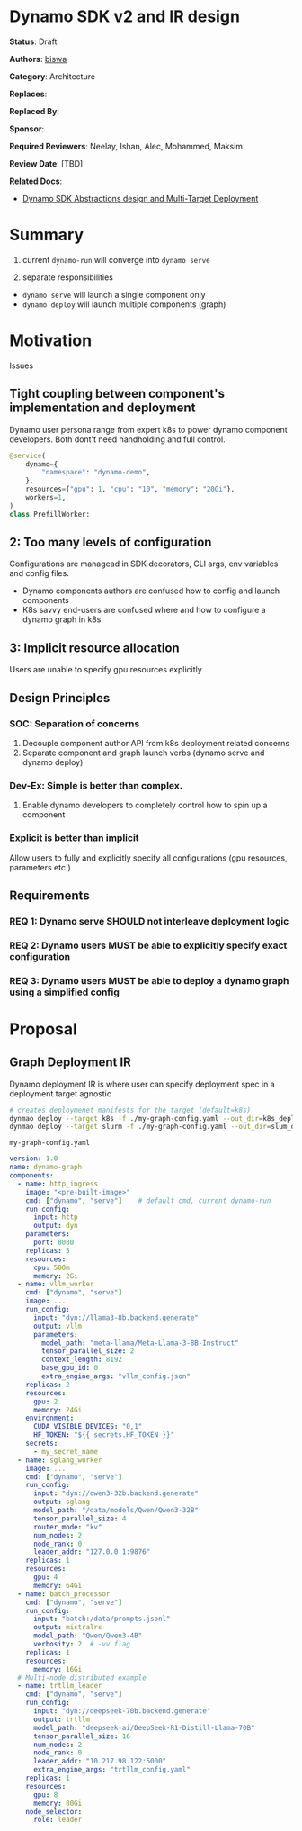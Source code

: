 # Dynamo SDK v2 and IR design

**Status**: Draft

**Authors**: [biswa](https://github.com/biswapanda)

**Category**: Architecture

**Replaces**: 

**Replaced By**: 

**Sponsor**: 

**Required Reviewers**: Neelay, Ishan, Alec, Mohammed, Maksim

**Review Date**: [TBD]

**Related Docs**:
-  [Dynamo SDK Abstractions design and Multi-Target Deployment](https://docs.google.com/document/d/1UNSD_MUOYa1cbGwHp0Wn53wdO0Ir55KR7rfDUZYvNto/edit?tab=t.0)

# Summary

1. current `dynamo-run` will converge into `dynamo serve`

2. separate responsibilities
- `dynamo serve` will launch a single component only
- `dynamo deploy` will launch multiple components (graph)


# Motivation

Issues
## Tight coupling between component's implementation and deployment
Dynamo user persona range from expert k8s to power dynamo component developers.
Both dont't need handholding and full control.

```python
@service(
    dynamo={
        "namespace": "dynamo-demo",
    },
    resources={"gpu": 1, "cpu": "10", "memory": "20Gi"},
    workers=1,
)
class PrefillWorker:
```

## 2: Too many levels of configuration 
Configurations are managead in SDK decorators, CLI args, env variables and config files. 
- Dynamo components authors are confused how to config and launch components
- K8s savvy end-users are confused where and how to configure a dynamo graph in k8s

## 3: Implicit resource allocation
Users are unable to specify gpu resources explicitly

## Design Principles

### SOC: Separation of concerns
1. Decouple component author API from k8s deployment related concerns
2. Separate component and graph launch verbs (dynamo serve and dynamo deploy)


### Dev-Ex: Simple is better than complex.
1. Enable dynamo developers to completely control how to spin up a component   

### Explicit is better than implicit
Allow users to fully and explicitly specify all configurations (gpu resources, parameters etc.)


## Requirements

### REQ 1: Dynamo serve SHOULD not interleave deployment logic
### REQ 2: Dynamo users MUST be able to explicitly specify exact configuration
### REQ 3: Dynamo users MUST be able to deploy a dynamo graph using a simplified config


# Proposal

## Graph Deployment IR

Dynamo deployment IR is where user can specify deployment spec in a deployment target agnostic 


```bash
# creates deploymenet manifests for the target (default=k8s) 
dynmao deploy --target k8s -f ./my-graph-config.yaml --out_dir=k8s_deployment
dynmao deploy --target slurm -f ./my-graph-config.yaml --out_dir=slum_deployment
```

`my-graph-config.yaml`
```yaml
version: 1.0
name: dynamo-graph
components:
  - name: http_ingress
    image: "<pre-built-image>"
    cmd: ["dynamo", "serve"]    # default cmd, current dynamo-run
    run_config:
      input: http
      output: dyn
    parameters:
      port: 8080
    replicas: 5
    resources:
      cpu: 500m
      memory: 2Gi
  - name: vllm_worker
    cmd: ["dynamo", "serve"]
    image: ...
    run_config:
      input: "dyn://llama3-8b.backend.generate"
      output: vllm
      parameters:
        model_path: "meta-llama/Meta-Llama-3-8B-Instruct"
        tensor_parallel_size: 2
        context_length: 8192
        base_gpu_id: 0
        extra_engine_args: "vllm_config.json"
    replicas: 2
    resources:
      gpu: 2
      memory: 24Gi
    environment:
      CUDA_VISIBLE_DEVICES: "0,1"
      HF_TOKEN: "${{ secrets.HF_TOKEN }}"
    secrets:
      - my_secret_name
  - name: sglang_worker
    image: ...
    cmd: ["dynamo", "serve"]
    run_config:
      input: "dyn://qwen3-32b.backend.generate" 
      output: sglang
      model_path: "/data/models/Qwen/Qwen3-32B"
      tensor_parallel_size: 4
      router_mode: "kv"
      num_nodes: 2
      node_rank: 0
      leader_addr: "127.0.0.1:9876"
    replicas: 1
    resources:
      gpu: 4
      memory: 64Gi
  - name: batch_processor
    cmd: ["dynamo", "serve"]
    run_config:
      input: "batch:/data/prompts.jsonl"
      output: mistralrs
      model_path: "Qwen/Qwen3-4B"
      verbosity: 2  # -vv flag
    replicas: 1
    resources:
      memory: 16Gi
  # Multi-node distributed example
  - name: trtllm_leader
    cmd: ["dynamo", "serve"]
    run_config:
      input: "dyn://deepseek-70b.backend.generate"
      output: trtllm
      model_path: "deepseek-ai/DeepSeek-R1-Distill-Llama-70B"
      tensor_parallel_size: 16
      num_nodes: 2
      node_rank: 0
      leader_addr: "10.217.98.122:5000"
      extra_engine_args: "trtllm_config.yaml"
    replicas: 1
    resources:
      gpu: 8
      memory: 80Gi
    node_selector:
      role: leader
```
